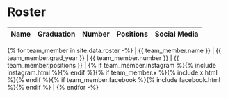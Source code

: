 # Roster

| Name         | Graduation  |Number       | Positions    | Social Media |
| ---          | ---         |---          | ---          | ---          |
{% for team_member in site.data.roster -%}
| {{ team_member.name }} | {{ team_member.grad_year }} | {{ team_member.number }} | {{ team_member.positions }} | {% if team_member.instagram %}{% include instagram.html %}{% endif %}{% if team_member.x %}{% include x.html %}{% endif %}{% if team_member.facebook %}{% include facebook.html %}{% endif %} |
{% endfor -%}
